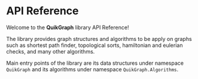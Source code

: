 # API Reference

Welcome to the **QuikGraph** library API Reference!

The library provides graph structures and algorithms to be apply on graphs such as shortest path finder, topological sorts, hamiltonian and eulerian checks, and many other algorithms.

Main entry points of the library are its data structures under namespace `QuikGraph` and its algorithms under namespace `QuikGraph.Algorithms`.